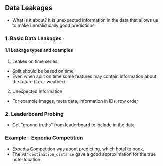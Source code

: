 ## Data Leakages

* What is it about?
It is unexpected information in the data that allows us to make unrealistically good predictions.

### 1. Basic Data Leakages

#### 1.1 Leakage types and examples

1. Leakes on time series
* Split should be based on time
* Even when split on time some features may contain information about the future (f.ex.: weather)

2. Unexpected Information
* For example images, meta data, information in IDs, row order
 

### 2. Leaderboard Probing

* Get "ground truths" from leaderboard to include in the data

### Example - Expedia Competition

* Expedia Competition was about predicting, which hotel to book.
* The var `destination_distance` gave a good approximation for the true hotel location